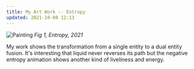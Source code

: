 ```yaml
---
title: My Art Work -- Entropy
updated: 2021-10-08 12:13
---
```


![Painting](/blog/assets/entropy_compressed.gif)
*Fig 1, Entropy, 2021*

My work shows the transformation from a single entity to a dual entity fusion. It's interesting that liquid never reverses its path but the negative entropy animation shows another kind of liveliness and energy.
